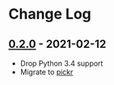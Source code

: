 # Change Log

## [0.2.0](https://github.com/dldevinc/django-spectrum/tree/v0.2.0) - 2021-02-12
- Drop Python 3.4 support
- Migrate to [pickr](https://github.com/Simonwep/pickr)
